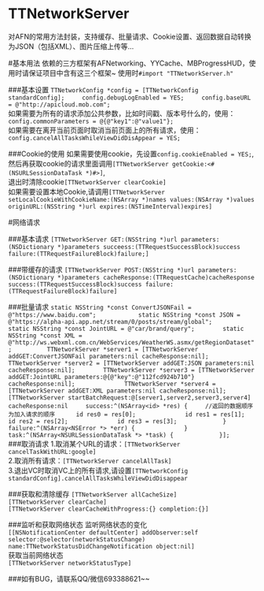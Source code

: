 # TTNetworkServer
对AFN的常用方法封装，支持缓存、批量请求、Cookie设置、返回数据自动转换为JSON（包括XML）、图片压缩上传等...

#基本用法
依赖的三方框架有AFNetworking、YYCache、MBProgressHUD，使用时请保证项目中含有这三个框架~
使用时`#import "TTNetworkServer.h"`

###基本设置
`TTNetworkConfig *config = [TTNetworkConfig standardConfig];    
config.debugLogEnabled = YES;    
config.baseURL = @"http://apicloud.mob.com";`  
如果需要为所有的请求添加公共参数，比如时间戳、版本号什么的，使用：  
`config.commonParameters = @{@"key1":@"value1"};`  
如果需要在离开当前页面时取消当前页面上的所有请求，使用：  
`config.cancelAllTasksWhileViewDidDisAppear = YES;`  

###Cookie的使用
如果需要使用cookie，先设置`config.cookieEnabled = YES;`,  
然后再获取cookie的请求里面调用`[TTNetworkServer getCookie:<#(NSURLSessionDataTask *)#>]`,  
退出时清除cookie`[TTNetworkServer clearCookie]`  
如果需要设置本地Cookie,请调用`[TTNetworkServer setLocalCookieWithCookieName:(NSArray *)names values:(NSArray *)values originURL:(NSString *)url expires:(NSTimeInterval)expires]`  

#网络请求

###基本请求
`[TTNetworkServer GET:(NSString *)url
parameters:(NSDictionary *)parameters
succeess:(TTRequestSuccessBlock)success
failure:(TTRequestFailureBlock)failure;]`

###带缓存的请求
`[TTNetworkServer POST:(NSString *)url
parameters:(NSDictionary *)parameters
cacheResponse:(TTRequestCache)cacheResponse
success:(TTRequestSuccessBlock)success
failure:(TTRequestFailureBlock)failure]`

###批量请求
`static NSString *const ConvertJSONFail = @"https://www.baidu.com";           
static NSString *const JSON = @"https://alpha-api.app.net/stream/0/posts/stream/global";        
static NSString *const JointURL = @"car/brand/query";       
static NSString *const XML = @"http://ws.webxml.com.cn/WebServices/WeatherWS.asmx/getRegionDataset";         
TTNetworkServer *server1 = [TTNetworkServer addGET:ConvertJSONFail parameters:nil cacheResponse:nil];           
TTNetworkServer *server2 = [TTNetworkServer addGET:JSON parameters:nil cacheResponse:nil];       
TTNetworkServer *server3 = [TTNetworkServer addGET:JointURL parameters:@{@"key":@"112fcd924b710"} cacheResponse:nil];             
TTNetworkServer *server4 = [TTNetworkServer addGET:XML parameters:nil cacheResponse:nil];      
[TTNetworkServer startBatchRequest:@[server1,server2,server3,server4] cacheResponse:nil     success:^(NSArray<id> *res) {    
//返回的数据顺序为加入请求的顺序     
id res0 = res[0];             
id res1 = res[1];             
id res2 = res[2];             
id res3 = res[3];            
} failure:^(NSArray<NSError *> *err) {             
} task:^(NSArray<NSURLSessionDataTask *> *task) {            
}];        
`
###取消请求
1.取消某个URL的请求：`[TTNetworkServer cancelTaskWithURL:google]`    
2.取消所有请求：`[TTNetworkServer cancelAllTask]`      
3.退出VC时取消VC上的所有请求,请设置`[TTNetworkConfig      standardConfig].cancelAllTasksWhileViewDidDisappear`   

###获取和清除缓存
`[TTNetworkServer allCacheSize]`    
`[TTNetworkServer clearCache]`      
`[TTNetworkServer clearCacheWithProgress:{} completion:{}]`   

###监听和获取网络状态
监听网络状态的变化     
`[[NSNotificationCenter defaultCenter] addObserver:self selector:@selector(networkStatusChange) name:TTNetworkStatusDidChangeNotification object:nil]`    
获取当前网络状态    
`[TTNetworkServer networkStatusType]`    

###如有BUG，请联系QQ/微信693388621~~



